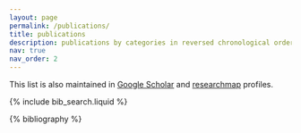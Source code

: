 ```yaml
---
layout: page
permalink: /publications/
title: publications
description: publications by categories in reversed chronological order.
nav: true
nav_order: 2
---
```


<!-- _pages/publications.md -->

This list is also maintained in <a href="https://scholar.google.co.jp/citations?user=rFnRl1gAAAAJ">Google Scholar</a> and <a href="https://researchmap.jp/yudaitanabe?lang=en">researchmap</a> profiles.

<!-- Bibsearch Feature -->

{% include bib_search.liquid %}

<div class="publications">

{% bibliography %}

</div>
